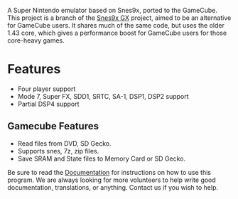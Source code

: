 A Super Nintendo emulator based on Snes9x, ported to the GameCube. This project is a branch of the [Snes9x GX](http://code.google.com/p/snes9x-gx/) project, aimed to be an alternative for GameCube users. It shares much of the same code, but uses the older 1.43 core, which gives a performance boost for GameCube users for those core-heavy games.

# Features #
  * Four player support
  * Mode 7, Super FX, SDD1, SRTC, SA-1, DSP1, DSP2 support
  * Partial DSP4 support

## Gamecube Features ##
  * Read files from DVD, SD Gecko.
  * Supports snes, 7z, zip files.
  * Save SRAM and State files to Memory Card or SD Gecko.

Be sure to read the [Documentation](http://code.google.com/docreader/#p(snes9xgx143)s(snes9xgx143)t(snes9xgx143)) for instructions on how to use this program.  We are always looking for more volunteers to help write good documentation, translations, or anything.  Contact us if you wish to help.